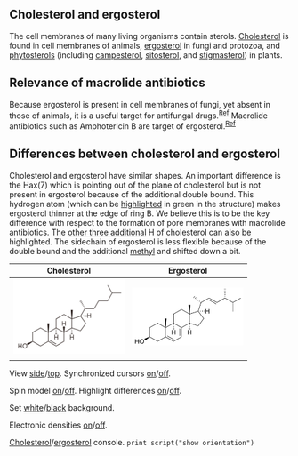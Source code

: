 ## Cholesterol and ergosterol

The cell membranes of many living organisms contain sterols. [Cholesterol](https://en.wikipedia.org/wiki/Cholesterol) is found in cell membranes of animals, [ergosterol](https://en.wikipedia.org/wiki/Ergosterol) in fungi and protozoa, and [phytosterols](https://en.wikipedia.org/wiki/Phytosterol) (including [campesterol](https://en.wikipedia.org/wiki/Campesterol), [sitosterol](https://en.wikipedia.org/wiki/Sitosterol), and [stigmasterol](https://en.wikipedia.org/wiki/Sitosterol)) in plants.

## Relevance of macrolide antibiotics

Because ergosterol is present in cell membranes of fungi, yet absent in those of animals, it is a useful target for antifungal drugs.<sup>[Ref](https://en.wikipedia.org/wiki/Ergosterol#Target_for_antifungal_drugs)</sup> Macrolide antibiotics such as Amphotericin B are target of ergosterol.<sup>[Ref](https://academic.oup.com/jac/article/49/suppl_1/7/2473430)</sup>

## Differences between cholesterol and ergosterol

Cholesterol and ergosterol have similar shapes. An important difference is the Hax(7) which is pointing out of the plane of cholesterol but is not present in ergosterol because of the additional double bound. This hydrogen atom (which can be <a href='javascript:Jmol.script(JmolAppletA,"select atomno = 41;color [0,255,0];spacefill 100")'>highlighted</a> in green in the structure) makes ergosterol thinner at the edge of ring B. We believe this is to be the key difference with respect to the formation of pore membranes with macrolide antibiotics. The <a href='javascript:Jmol.script(JmolAppletA,"select atomno = 30, atomno = 48, atomno = 50;color [0,127,127];spacefill 100")'>other three additional</a> H of cholesterol can also be highlighted. The sidechain of ergosterol is less flexible because of the double bound and the additional <a href='javascript:Jmol.script(JmolAppletB,"select atomno = 65, atomno = 66, atomno = 67;color [127,127,0];spacefill 100")'>methyl</a> and shifted down a bit.

<script type="text/javascript" src="src/JSmol.min.js"></script>
<script type="text/javascript">
Cholest = {
    script: "set antialiasDisplay true;load data/cholesterol-3D.sdf;cartoon on;color cartoon structure;rotate z 118.48; rotate y 117.66; rotate z -47.64;",
    width:350,      
    height:200,      
    j2sPath: "src/j2s",   
    disableJ2SLoadMonitor: false,
    isableInitialConsole: true
}
Ergost = {
    script: "set antialiasDisplay true;load data/ergosterol-3D.sdf;cartoon on;color cartoon structure;rotate z -113.86; rotate y 135.11; rotate z -93.93;",
    width:350,    
    height:200,      
    j2sPath: "src/j2s",   
    disableJ2SLoadMonitor: false,
    isableInitialConsole: true
}

</script>

|Cholesterol|Ergosterol|
|----------|-----------|
|<center><img src="data/Cholesterol_2D.svg.png" alt="cholesterol" width="200" /></center> | <center><img src="data/Ergosterol_2D.svg.png" alt="ergosterol" width="200" /></center>|
|<script>Jmol.getApplet("JmolAppletA",Cholest);</script>|<script>Jmol.getApplet("JmolAppletB",Ergost);</script>|

<script>javascript:Jmol.script(JmolAppletA,"sync * on;sync * \"set syncMouse TRUE\"");</script>

View <a href='javascript:Jmol.script(JmolAppletA,"reset; rotate z 33.34; rotate y 125.99; rotate z -67.45;select atomno = 41;color [0,255,0]");javascript:Jmol.script(JmolAppletB,"reset; rotate z -179.67; rotate y 93.62; rotate z -93.8; ")'>side</a>/<a href='javascript:Jmol.script(JmolAppletA,"reset;rotate z 118.48; rotate y 117.66; rotate z -47.64;select atomno = 41;color [0,255,0]");javascript:Jmol.script(JmolAppletB,"reset; rotate z -113.86; rotate y 135.11; rotate z -93.93;")'>top</a>. Synchronized cursors 
<a href='javascript:Jmol.script(JmolAppletA,"sync * on;sync * \"set syncMouse TRUE\"")'>on</a>/<a href='javascript:Jmol.script(JmolAppletA,"sync * off")'>off</a>.

Spin model 
<a href='javascript:Jmol.script(JmolAppletA,"spin on");javascript:Jmol.script(JmolAppletB,"spin on")'>on</a>/<a href='javascript:Jmol.script(JmolAppletA,"spin off");javascript:Jmol.script(JmolAppletB,"spin off");javascript:Jmol.script(JmolAppletB,"select atomno = 65, atomno = 66, atomno = 67;color [127,127,0]")'>off</a>. 
Highlight differences <a href='javascript:Jmol.script(JmolAppletA,"select atomno = 41;color [0,255,0];;spacefill 100;select atomno = 30, atomno = 48, atomno = 50;color [0,127,127];spacefill 100");;javascript:Jmol.script(JmolAppletB,"select atomno = 65, atomno = 66, atomno = 67;color [127,127,0];spacefill 100")'>on</a>/<a href='javascript:Jmol.script(JmolAppletA,"select atomno = 41;color [255,255,255];;spacefill 60;select atomno = 30, atomno = 48, atomno = 50;color [255,255,255];spacefill 60");javascript:Jmol.script(JmolAppletB,"select atomno = 65, atomno = 66, atomno = 67;color [255,255,255];;spacefill 60")'>off</a>.


Set
<a href='javascript:Jmol.script(JmolAppletA,"script APPLET * \"background white\"")'> white</a>/<a href='javascript:Jmol.script(JmolAppletA,"script APPLET * \"background black\"")'>black</a> background.

Electronic densities <a href='javascript:Jmol.script(JmolAppletA,"select all ;;if ({atomno < 10}.partialcharge == 0){calculate partialcharge};isosurface vdw map mep;");javascript:Jmol.script(JmolAppletB,"select all ;;if ({atomno < 10}.partialcharge == 0){calculate partialcharge};isosurface vdw map mep;");'>on</a>/<a href='javascript:Jmol.script(JmolAppletA,"select all;isosurface off;");javascript:Jmol.script(JmolAppletB,"select all;isosurface off");'>off</a>.

<a href='javascript:Jmol.script(JmolAppletA,"console")'>Cholesterol</a>/<a href='javascript:Jmol.script(JmolAppletB,"console")'>ergosterol</a> console.
<code>print script("show orientation")</code>
